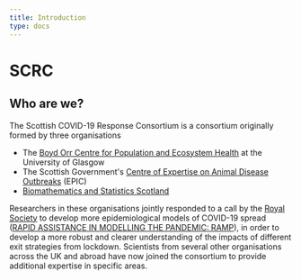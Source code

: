 ```yaml
---
title: Introduction
type: docs
---
```


# SCRC 

## Who are we?
The Scottish COVID-19 Response Consortium is a consortium originally formed by three organisations

- The [Boyd Orr Centre for Population and Ecosystem Health](https://www.gla.ac.uk/research/az/boydorr/) at the University of Glasgow
- The Scottish Government's [Centre of Expertise on Animal Disease Outbreaks](https://www.epicscotland.org/) (EPIC)
- [Biomathematics and Statistics Scotland](https://www.bioss.ac.uk/)

Researchers in these organisations jointly responded to a call by the [Royal Society](https://royalsociety.org/topics-policy/health-and-wellbeing/ramp/) to develop more epidemiological models of COVID-19 spread ([RAPID ASSISTANCE IN MODELLING THE PANDEMIC: RAMP](https://epcced.github.io/ramp/)), in order to develop a more robust and clearer understanding of the impacts of different exit strategies from lockdown. Scientists from several other organisations across the UK and abroad have now joined the consortium to provide additional expertise in specific areas. 
